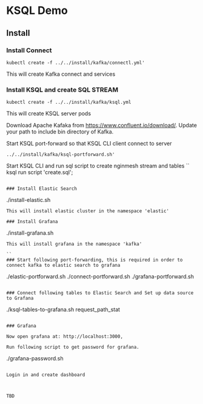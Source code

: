 # KSQL Demo

## Install

### Install Connect
```
kubectl create -f ../../install/kafka/connectl.yml'
```
This will create Kafka connect and services

### Install KSQL and create SQL STREAM
```
kubectl create -f ../../install/kafka/ksql.yml
```
This will create KSQL server pods

Download Apache Kafaka from https://www.confluent.io/download/.
Update your path to include bin directory of Kafka.

Start KSQL port-forward so that KSQL CLI client connect to server
```
../../install/kafka/ksql-portforward.sh'
```
Start KSQL CLI and run sql script to create nginmesh stream and tables
``
ksql
run script 'create.sql';
```

### Install Elastic Search
```
./install-elastic.sh
```
This will install elastic cluster in the namespace 'elastic'

### Install Grafana
```
./install-grafana.sh
```
This will install grafana in the namespace 'kafka'

``
### Start following port-forwarding, this is required in order to connect kafka to elastic search to grafana
```
./elastic-portforward.sh
./connect-portforward.sh
./grafana-portforward.sh
```

### Connect following tables to Elastic Search and Set up data source to Grafana

```
./ksql-tables-to-grafana.sh request_path_stat
```

### Grafana

Now open grafana at: http://localhost:3000,

Run following script to get password for grafana.  

```
./grafana-password.sh
```

Login in and create dashboard



TBD